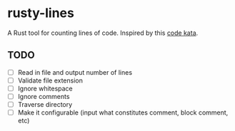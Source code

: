 # rusty-lines
A Rust tool for counting lines of code. Inspired by this [code kata](http://codekata.com/kata/kata13-counting-code-lines/).

## TODO

- [ ] Read in file and output number of lines
- [ ] Validate file extension
- [ ] Ignore whitespace
- [ ] Ignore comments
- [ ] Traverse directory
- [ ] Make it configurable (input what constitutes comment, block comment, etc)
